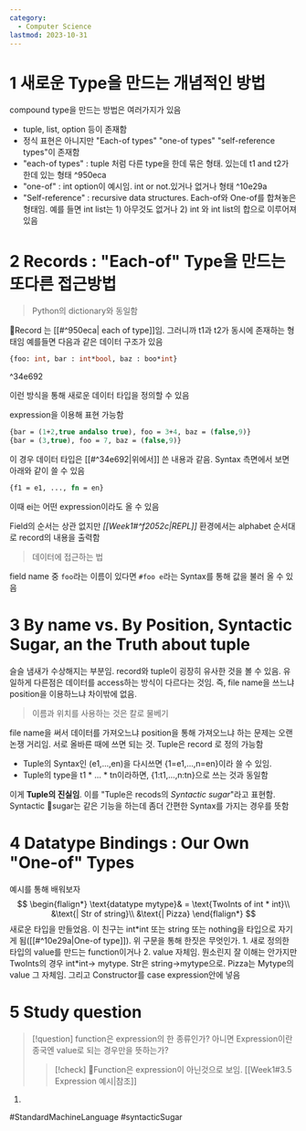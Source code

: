```yaml
---
category:
  - Computer Science
lastmod: 2023-10-31
---
```

# 1 새로운 Type을 만드는 개념적인 방법
compound type을 만드는 방법은 여러가지가 있음
- tuple, list, option 등이 존재함
- 정식 표현은 아니지만 "Each-of types" "one-of types" "self-reference types"이 존재함
- "each-of types" : tuple 처럼 다른 type을 한데 묶은 형태. 있는데 t1 and t2가 한데 있는 형태 ^950eca
- "one-of" : int option이 예시임. int or not.있거나 없거나 형태 ^10e29a
- "Self-reference" : recursive data structures. Each-of와 One-of를 합쳐놓은 형태임. 예를 들면 int list는 1) 아무것도 없거나 2) int 와 int list의 합으로 이루어져 있음


# 2 Records : "Each-of" Type을 만드는 또다른 접근방법
> Python의 dictionary와 동일함

Record 는 [[#^950eca| each of type]]임. 그러니까 t1과 t2가 동시에 존재하는 형태임 예를들면 다음과 같은 데이터 구조가 있음
```sml
{foo: int, bar : int*bool, baz : boo*int}
```

^34e692

이런 방식을 통해 새로운 데이터 타입을 정의할 수 있음

expression을 이용해 표현 가능함
```sml
{bar = (1+2,true andalso true), foo = 3+4, baz = (false,9)}
{bar = (3,true), foo = 7, baz = (false,9)}
```
이 경우 데이터 타입은 [[#^34e692|위에서]] 쓴 내용과 같음. Syntax 측면에서 보면 아래와 같이 쓸 수 있음
```sml
{f1 = e1, ..., fn = en}
```
이때 ei는 어떤 expression이라도 올  수 있음

Field의 순서는 상관 없지만 *[[Week1#^f2052c|REPL]]* 환경에서는 alphabet 순서대로 record의 내용을 출력함

> 데이터에 접근하는 법

field name 중 `foo`라는 이름이 있다면 `#foo e`라는 Syntax를 통해 값을 불러 올 수 있음

# 3 By name vs. By Position, Syntactic Sugar, an the Truth about tuple
슬슬 냄새가 수상해지는 부분임. record와 tuple이 굉장히 유사한 것을 볼 수 있음. 유일하게 다른점은 데이터를 access하는 방식이 다르다는 것임. 즉, file name을 쓰느냐 position을 이용하느냐 차이밖에 없음.

> 이름과 위치를 사용하는 것은 칼로 물베기

file name을 써서 데이터를 가져오느냐 position을 통해 가져오느냐 하는 문제는 오랜 논쟁 거리임. 서로 올바른 때에 쓰면 되는 것. Tuple은 record 로 정의 가능함

- Tuple의 Syntax인 (e1,...,en)을 다시쓰면 {1=e1,...,n=en}이라 쓸 수 있임. 
- Tuple의 type을 t1 \* ... \* tn이라하면, {1:t1,...,n:tn}으로 쓰는 것과 동일함

이게 **Tuple의 진실임**. 이를 "Tuple은 recods의 *Syntactic sugar*"라고 표현함. Syntactic sugar는 같은 기능을 하는데 좀더 간편한 Syntax를 가지는 경우를 뜻함


# 4 Datatype Bindings : Our Own "One-of" Types
예시를 통해 배워보자
$$
\begin{flalign*}
\text{datatype mytype}& = \text{TwoInts of int * int}\\
&\text{| Str of string}\\
&\text{| Pizza}
\end{flalign*}
$$
새로운 타입을 만들었음. 이 친구는 int\*int 또는 string 또는 nothing을 타입으로 자기게 됨([[#^10e29a|One-of type]]). 위 구문을 통해 한짓은 무엇인가. 1. 새로 정의한 타입의 value를 만드는 function이거나 2. value 자체임. 뭔소린지 잘 이해는 안가지만 TwoInts의 경우 int\*int-> mytype. Str은 string->mytype으로. Pizza는 Mytype의 value 그 자체임. 그리고 Constructor를 case expression안에 넣음

# 5 Study question
> [!question] function은 expression의 한 종류인가? 아니면 Expression이란 종국엔 value로 되는 경우만을 뜻하는가?
> > [!check] Function은 expression이 아닌것으로 보임. [[Week1#3.5 Expression 예시|참조]]

1. 

#StandardMachineLanguage  #syntacticSugar